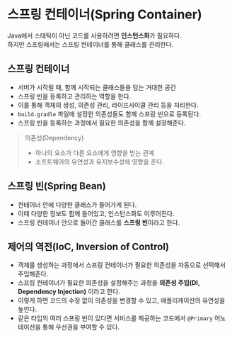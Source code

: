 # 스프링 컨테이너(Spring Container)

Java에서 스태틱이 아닌 코드를 사용하려면 **인스턴스화**가 필요하다. <br>
하지만 스프링에서는 스프링 컨테이너를 통해 클래스를 관리한다.

## 스프링 컨테이너

- 서버가 시작될 때, 함께 시작되는 클래스들을 담는 거대한 공간
- 스프링 빈을 등록하고 관리하는 역할을 한다.
- 이를 통해 객체의 생성, 의존성 관리, 라이프사이클 관리 등을 처리한다.
- `build.gradle` 파일에 설정한 의존성들도 함께 스프링 빈으로 등록된다.
- 스프링 빈을 등록하는 과정에서 필요한 의존성을 함께 설정해준다.

> 의존성(Dependency)
> - 하나의 요소가 다른 요소에게 영향을 받는 관계
> - 소프트웨어의 유연성과 유지보수성에 영향을 준다.

## 스프링 빈(Spring Bean)

- 컨테이너 안에 다양한 클래스가 들어가게 된다.
- 이때 다양한 정보도 함께 들어있고, 인스턴스화도 이루어진다.
- 스프링 컨테이너 안으로 들어간 클래스를 **스프링 빈**이라고 한다.

## 제어의 역전(IoC, Inversion of Control)

- 객체를 생성하는 과정에서 스프링 컨테이너가 필요한 의존성을 자동으로 선택해서 주입해준다.
- 스프링 컨테이너가 필요한 의존성을 설정해주는 과정을 **의존성 주입(DI, Dependency Injection)** 이라고 한다.
- 이렇게 하면 코드의 수정 없이 의존성을 변경할 수 있고, 애플리케이션의 유연성을 높인다.
- 같은 타입의 여러 스프링 빈이 있다면 서비스를 제공하는 코드에서 `@Primary` 어노테이션을 통해 우선권을 부여할 수 있다.
